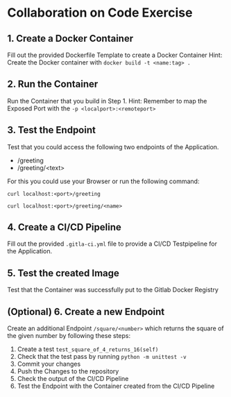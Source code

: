 # Collaboration on Code Exercise

## 1. Create a Docker Container
Fill out the provided Dockerfile Template to create a Docker Container
Hint: Create the Docker container with `docker build -t <name:tag> .`
## 2. Run the Container
Run the Container that you build in Step 1.
Hint: Remember to map the Exposed Port with the `-p <localport>:<remoteport>`
## 3. Test the Endpoint
Test that you could access the following two endpoints of the Application.
- /greeting
- /greeting/\<text\>

For this you could use your Browser or run the following command:

`curl localhost:<port>/greeting` 

`curl localhost:<port>/greeting/<name>`

## 4. Create a CI/CD Pipeline
Fill out the provided `.gitla-ci.yml` file to provide a CI/CD Testpipeline for the Application.

## 5. Test the created Image
Test that the Container was successfully put to the Gitlab Docker Registry

## (Optional) 6. Create a new Endpoint 
Create an additional Endpoint `/square/<number>` which returns the square of the given number by following these steps:
1. Create a test `test_square_of_4_returns_16(self)`
2. Check that the test pass by running `python -m unittest -v`
3. Commit your changes
4. Push the Changes to the repository
5. Check the output of the CI/CD Pipeline
6. Test the Endpoint with the Container created from the CI/CD Pipeline